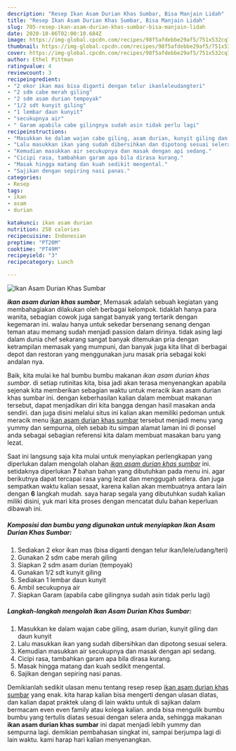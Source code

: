 ```yaml
---
description: "Resep Ikan Asam Durian Khas Sumbar, Bisa Manjain Lidah"
title: "Resep Ikan Asam Durian Khas Sumbar, Bisa Manjain Lidah"
slug: 705-resep-ikan-asam-durian-khas-sumbar-bisa-manjain-lidah
date: 2020-10-06T02:00:10.684Z
image: https://img-global.cpcdn.com/recipes/98f5afdebbe29af5/751x532cq70/ikan-asam-durian-khas-sumbar-foto-resep-utama.jpg
thumbnail: https://img-global.cpcdn.com/recipes/98f5afdebbe29af5/751x532cq70/ikan-asam-durian-khas-sumbar-foto-resep-utama.jpg
cover: https://img-global.cpcdn.com/recipes/98f5afdebbe29af5/751x532cq70/ikan-asam-durian-khas-sumbar-foto-resep-utama.jpg
author: Ethel Pittman
ratingvalue: 4
reviewcount: 3
recipeingredient:
- "2 ekor ikan mas bisa diganti dengan telur ikanleleudangteri"
- "2 sdm cabe merah giling"
- "2 sdm asam durian tempoyak"
- "1/2 sdt kunyit giling"
- "1 lembar daun kunyit"
- "secukupnya air"
- " Garam apabila cabe gilingnya sudah asin tidak perlu lagi"
recipeinstructions:
- "Masukkan ke dalam wajan cabe giling, asam durian, kunyit giling dan daun kunyit"
- "Lalu masukkan ikan yang sudah dibersihkan dan dipotong sesuai selera."
- "Kemudian masukkan air secukupnya dan masak dengan api sedang."
- "Cicipi rasa, tambahkan garam apa bila dirasa kurang."
- "Masak hingga matang dan kuah sedikit mengental."
- "Sajikan dengan sepiring nasi panas."
categories:
- Resep
tags:
- ikan
- asam
- durian

katakunci: ikan asam durian 
nutrition: 258 calories
recipecuisine: Indonesian
preptime: "PT20M"
cooktime: "PT49M"
recipeyield: "3"
recipecategory: Lunch

---
```



![Ikan Asam Durian Khas Sumbar](https://img-global.cpcdn.com/recipes/98f5afdebbe29af5/751x532cq70/ikan-asam-durian-khas-sumbar-foto-resep-utama.jpg)

<b><i>ikan asam durian khas sumbar</i></b>, Memasak adalah sebuah kegiatan yang membahagiakan dilakukan oleh berbagai kelompok. tidaklah hanya para wanita, sebagian cowok juga sangat banyak yang tertarik dengan kegemaran ini. walau hanya untuk sekedar bersenang senang dengan teman atau memang sudah menjadi passion dalam dirinya. tidak asing lagi dalam dunia chef sekarang sangat banyak ditemukan pria dengan ketrampilan memasak yang mumpuni, dan banyak juga kita lihat di berbagai depot dan restoran yang menggunakan juru masak pria sebagai koki andalan nya.

Baik, kita mulai ke hal bumbu bumbu makanan <i>ikan asam durian khas sumbar</i>. di setiap rutinitas kita, bisa jadi akan terasa menyenangkan apabila sejenak kita memberikan sebagian waktu untuk meracik ikan asam durian khas sumbar ini. dengan keberhasilan kalian dalam membuat makanan tersebut, dapat menjadikan diri kita bangga dengan hasil masakan anda sendiri. dan juga disini melalui situs ini kalian akan memiliki pedoman untuk meracik menu <u>ikan asam durian khas sumbar</u> tersebut menjadi menu yang yummy dan sempurna, oleh sebab itu simpan alamat laman ini di ponsel anda sebagai sebagian referensi kita dalam membuat masakan baru yang lezat.




Saat ini langsung saja kita mulai untuk menyiapkan perlengkapan yang diperlukan dalam mengolah olahan <u><i>ikan asam durian khas sumbar</i></u> ini. setidaknya diperlukan <b>7</b> bahan bahan yang dibutuhkan pada menu ini. agar berikutnya dapat tercapai rasa yang lezat dan menggugah selera. dan juga sempatkan waktu kalian sesaat, karena kalian akan membuatnya antara lain dengan <b>6</b> langkah mudah. saya harap segala yang dibutuhkan sudah kalian miliki disini, yuk mari kita proses dengan mencatat dulu bahan keperluan dibawah ini.

<!--inarticleads1-->

##### Komposisi dan bumbu yang digunakan untuk menyiapkan Ikan Asam Durian Khas Sumbar:

1. Sediakan 2 ekor ikan mas (bisa diganti dengan telur ikan/lele/udang/teri)
1. Gunakan 2 sdm cabe merah giling
1. Siapkan 2 sdm asam durian (tempoyak)
1. Gunakan 1/2 sdt kunyit giling
1. Sediakan 1 lembar daun kunyit
1. Ambil secukupnya air
1. Siapkan  Garam (apabila cabe gilingnya sudah asin tidak perlu lagi)




<!--inarticleads2-->

##### Langkah-langkah mengolah Ikan Asam Durian Khas Sumbar:

1. Masukkan ke dalam wajan cabe giling, asam durian, kunyit giling dan daun kunyit
1. Lalu masukkan ikan yang sudah dibersihkan dan dipotong sesuai selera.
1. Kemudian masukkan air secukupnya dan masak dengan api sedang.
1. Cicipi rasa, tambahkan garam apa bila dirasa kurang.
1. Masak hingga matang dan kuah sedikit mengental.
1. Sajikan dengan sepiring nasi panas.




Demikianlah sedikit ulasan menu tentang resep resep <u>ikan asam durian khas sumbar</u> yang enak. kita harap kalian bisa mengerti dengan ulasan diatas, dan kalian dapat praktek ulang di lain waktu untuk di sajikan dalam bermacam even even family atau kolega kalian. anda bisa mengulik bumbu bumbu yang tertulis diatas sesuai dengan selera anda, sehingga makanan <b>ikan asam durian khas sumbar</b> ini dapat menjadi lebih yummy dan sempurna lagi. demikian pembahasan singkat ini, sampai berjumpa lagi di lain waktu. kami harap hari kalian menyenangkan.
